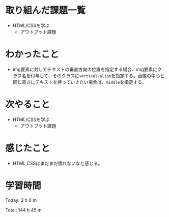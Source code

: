 # 取り組んだ課題一覧
- HTML/CSSを学ぶ
	- アウトプット課題

# わかったこと
- img要素に対してテキストの垂直方向の位置を指定する場合、img要素にクラス名を付与して、そのクラスに`vertical-align`を指定する。画像の中心と同じ高さにテキストを持っていきたい場合は、`middle`を指定する。

# 次やること
- HTML/CSSを学ぶ
	- アウトプット課題

# 感じたこと
- HTML,CSSはまだまだ慣れないなと感じる。

# 学習時間
Today: 3 h 0 m

Total: 144 h 45 m
